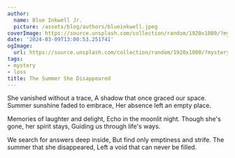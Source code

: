 ```yaml
---
author:
  name: Blue Inkwell Jr.
  picture: /assets/blog/authors/blueinkwell.jpeg
coverImage: https://source.unsplash.com/collection/random/1920x1080/?mystery
date: '2024-03-09T13:00:53.251741'
ogImage:
  url: https://source.unsplash.com/collection/random/1920x1080/?mystery
tags:
- mystery
- loss
title: The Summer She Disappeared
---
```


She vanished without a trace,
A shadow that once graced our space.
Summer sunshine faded to embrace,
Her absence left an empty place.

Memories of laughter and delight,
Echo in the moonlit night.
Though she's gone, her spirit stays,
Guiding us through life's ways.

We search for answers deep inside,
But find only emptiness and strife.
The summer that she disappeared,
Left a void that can never be filled.